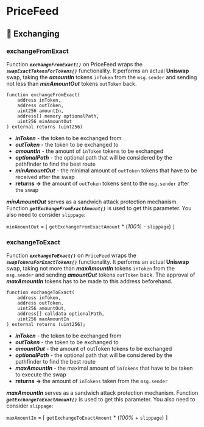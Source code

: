 # PriceFeed 
## 🔄 Exchanging

### exchangeFromExact

Function ***`exchangeFromExact()`*** on PriceFeed wraps the ***`swapExactTokensForTokens()`*** functionality. It performs an actual **Uniswap** swap, taking the ***amountIn*** tokens `inToken` from the `msg.sender` and sending not less than ***minAmountOut*** tokens `outToken` back.

```solidity
function exchangeFromExact(
    address inToken,
    address outToken,
    uint256 amountIn,
    address[] memory optionalPath,
    uint256 minAmountOut
) external returns (uint256) 
```
- ***inToken*** - the token to be exchanged from
- ***outToken*** - the token to be exchanged to
- ***amountIn*** - the amount of `inToken` tokens to be exchanged
- ***optionalPath*** - the optional path that will be considered by the pathfinder to find the best route
- ***minAmountOut*** - the minimal amount of `outToken` tokens that have to be received after the swap
- **returns** **->** the amount of `outToken` tokens sent to the `msg.sender` after the swap

***minAmountOut*** serves as a sandwich attack protection mechanism. Function ***`getExchangeFromExactAmount()`*** is used to get this parameter. You also need to consider `slippage`:

`minAmountOut` = ⌊ `getExchangeFromExactAmount` * (*100%* - `slippage`) ⌋

### exchangeToExact

Function ***`exchangeToExact()`*** on `PriceFeed` wraps the ***`swapTokensForExactTokens()`*** functionality. It performs an actual **Uniswap** swap, taking not more than ***maxAmountIn*** tokens `inToken` from the `msg.sender` and sending ***amountOut*** tokens `outToken` back. The approval of ***maxAmountIn*** tokens has to be made to this address beforehand.

```solidity
function exchangeToExact(
    address inToken,
    address outToken,
    uint256 amountOut,
    address[] calldata optionalPath,
    uint256 maxAmountIn
) external returns (uint256);
```
- ***inToken*** - the token to be exchanged from
- ***outToken*** - the token to be exchanged to
- ***amountOut*** - the amount of outToken tokens to be exchanged
- ***optionalPath*** - the optional path that will be considered by the pathfinder to find the best route
- ***maxAmountIn*** - the maximal amount of `inTokens` that have to be taken to execute the swap
- **returns** **->** the amount of `inTokens`  taken from the `msg.sender`

***maxAmountIn*** serves as a sandwich attack protection mechanism. Function ***`getExchangeToExactAmount()`*** is used to get this parameter. You also need to consider `slippage`:

`maxAmountIn` = ⌈ `getExchangeToExactAmount` * (*100%* + `slippage`) ⌉
